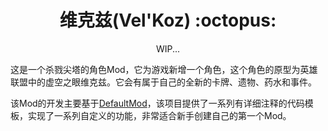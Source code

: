 <h1 align="center">维克兹(Vel'Koz) :octopus:</h1>
<p align="center">
WIP...
</p>

这是一个杀戮尖塔的角色Mod，它为游戏新增一个角色，这个角色的原型为英雄联盟中的虚空之眼维克兹。它会有属于自己的全新的卡牌、遗物、药水和事件。

该Mod的开发主要基于[DefaultMod](https://github.com/Gremious/StS-DefaultModBase)，该项目提供了一系列有详细注释的代码模板，实现了一系列自定义的功能，非常适合新手创建自己的第一个Mod。
